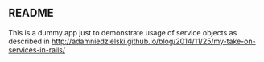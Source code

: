 ## README

This is a dummy app just to demonstrate usage of service objects as described in http://adamniedzielski.github.io/blog/2014/11/25/my-take-on-services-in-rails/
